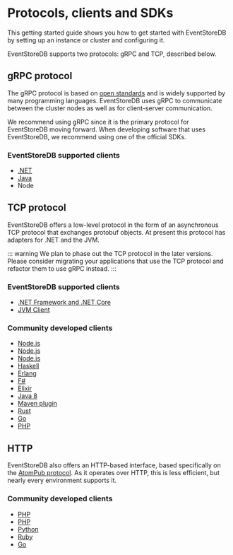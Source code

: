 # Protocols, clients and SDKs

This getting started guide shows you how to get started with EventStoreDB by setting up an instance or cluster and configuring it.

EventStoreDB supports two protocols: gRPC and TCP, described below.

## gRPC protocol 
 
 The gRPC protocol is based on [open standards](https://grpc.io/) and is widely supported by many programming languages. EventStoreDB uses gRPC to communicate between the cluster nodes as well as for client-server communication.
 
 We recommend using gRPC since it is the primary protocol for EventStoreDB moving forward. When developing software that uses EventStoreDB, we recommend using one of the official SDKs.

### EventStoreDB supported clients

- [.NET](https://github.com/EventStore/EventStore-Client-Dotnet)
- [Java](https://github.com/EventStore/EventStoreDB-Client-Java)
- Node

## TCP protocol

EventStoreDB offers a low-level protocol in the form of an asynchronous TCP protocol that exchanges protobuf objects. At present this protocol has adapters for .NET and the JVM.

::: warning
We plan to phase out the TCP protocol in the later versions. Please consider migrating your applications that use the TCP protocol and refactor them to use gRPC instead.
:::

### EventStoreDB supported clients

- [.NET Framework and .NET Core](http://www.nuget.org/packages/EventStore.Client)
- [JVM Client](https://github.com/EventStore/EventStore.JVM)

### Community developed clients

- [Node.js](https://www.npmjs.com/package/event-store-client)
- [Node.js](https://www.npmjs.com/package/ges-client)
- [Node.js](https://github.com/nicdex/eventstore-node)
- [Haskell](https://github.com/YoEight/eventstore)
- [Erlang](https://bitbucket.org/anakryiko/erles)
- [F#](https://github.com/haf/EventStore.Client.FSharp)
- [Elixir](https://github.com/exponentially/extreme)
- [Java 8](https://github.com/msemys/esjc)
- [Maven plugin](https://github.com/fuinorg/event-store-maven-plugin)
- [Rust](https://github.com/YoEight/eventstore-rs)
- [Go](https://github.com/jdextraze/go-gesclient)
- [PHP](https://github.com/prooph/event-store-client/)

## HTTP

EventStoreDB also offers an HTTP-based interface, based specifically on the [AtomPub protocol](http://tools.ietf.org/html/rfc5023). As it operates over HTTP, this is less efficient, but nearly every environment supports it.

### Community developed clients

- [PHP](https://github.com/dbellettini/php-eventstore-client)
- [PHP](https://github.com/prooph/event-store-http-client/)
- [Python](https://github.com/madedotcom/atomicpuppy)
- [Ruby](https://github.com/arkency/http_eventstore)
- [Go](https://github.com/jetbasrawi/go.geteventstore)

